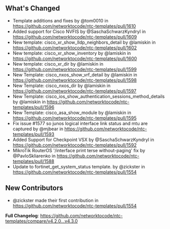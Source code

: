## What's Changed

* Template additions and fixes by @tom0010 in https://github.com/networktocode/ntc-templates/pull/1610
* Added support for Cisco NVFIS by @SaschaSchwarzKyndryl in https://github.com/networktocode/ntc-templates/pull/1609
* New template: cisco_xr_show_lldp_neighbors_detail by @lamiskin in https://github.com/networktocode/ntc-templates/pull/1602
* New template: cisco_xr_show_inventory by @lamiskin in https://github.com/networktocode/ntc-templates/pull/1600
* New template: cisco_xr_dir by @lamiskin in https://github.com/networktocode/ntc-templates/pull/1599
* New Template: cisco_nxos_show_vrf_detail by @lamiskin in https://github.com/networktocode/ntc-templates/pull/1598
* New Template: cisco_nxos_dir by @lamiskin in https://github.com/networktocode/ntc-templates/pull/1597
* New Template: cisco_ios_show_authentication_sessions_method_details by @lamiskin in https://github.com/networktocode/ntc-templates/pull/1596
* New Template: cisco_asa_show_module by @lamiskin in https://github.com/networktocode/ntc-templates/pull/1595
* Fix issue #1577 so junos logical interface link status and mtu are captured by @mjbear in https://github.com/networktocode/ntc-templates/pull/1593
* Added Support for Checkpoint VSX by @SaschaSchwarzKyndryl in https://github.com/networktocode/ntc-templates/pull/1592
* MikroTik RouterOS '/interface print terse without-paging' fix by @PavloSkliarenko in https://github.com/networktocode/ntc-templates/pull/1588
* Update to fortinet_get_system_status template. by @zickster in https://github.com/networktocode/ntc-templates/pull/1554

## New Contributors
* @zickster made their first contribution in https://github.com/networktocode/ntc-templates/pull/1554

**Full Changelog**: https://github.com/networktocode/ntc-templates/compare/v4.2.0...v4.3.0